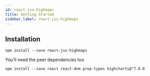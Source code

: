 ```yaml
---
id: react-jsx-highmaps
title: Getting Started
sidebar_label: react-jsx-highmaps
---
```


## Installation

`npm install --save react-jsx-highmaps`

You'll need the peer dependencies too

`npm install --save react react-dom prop-types highcharts@^7.0.0`
